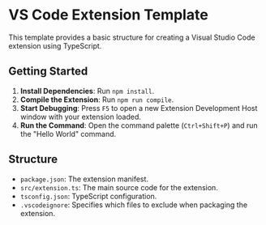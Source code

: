 <!-- @format -->

# VS Code Extension Template

This template provides a basic structure for creating a Visual Studio Code extension using TypeScript.

## Getting Started

1.  **Install Dependencies**: Run `npm install`.
2.  **Compile the Extension**: Run `npm run compile`.
3.  **Start Debugging**: Press `F5` to open a new Extension Development Host window with your extension loaded.
4.  **Run the Command**: Open the command palette (`Ctrl+Shift+P`) and run the "Hello World" command.

## Structure

- `package.json`: The extension manifest.
- `src/extension.ts`: The main source code for the extension.
- `tsconfig.json`: TypeScript configuration.
- `.vscodeignore`: Specifies which files to exclude when packaging the extension.
